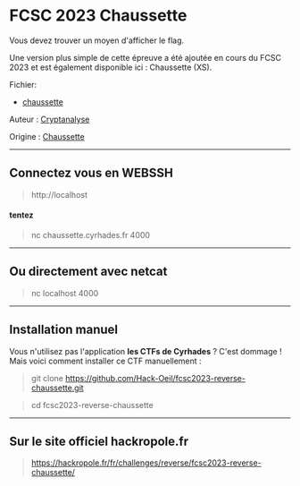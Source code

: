 # FCSC 2023 Chaussette

Vous devez trouver un moyen d'afficher le flag.

Une version plus simple de cette épreuve a été ajoutée en cours du FCSC 2023 et est également disponible ici : Chaussette (XS).

Fichier:
- [chaussette](chaussette)



Auteur : [Cryptanalyse](https://x.com/Cryptanalyse)


Origine : [Chaussette](https://hackropole.fr/fr/challenges/reverse/fcsc2023-reverse-chaussette/)


-----------

## Connectez vous en WEBSSH
> http://localhost

#### tentez 
> nc chaussette.cyrhades.fr 4000

-----------

## Ou directement avec netcat
> nc localhost 4000


-----------


## Installation manuel
Vous n'utilisez pas l'application **les CTFs de Cyrhades** ? C'est dommage !
Mais voici comment installer ce CTF manuellement :

> git clone https://github.com/Hack-Oeil/fcsc2023-reverse-chaussette.git

> cd fcsc2023-reverse-chaussette


-----------


## Sur le site officiel hackropole.fr
> https://hackropole.fr/fr/challenges/reverse/fcsc2023-reverse-chaussette/
